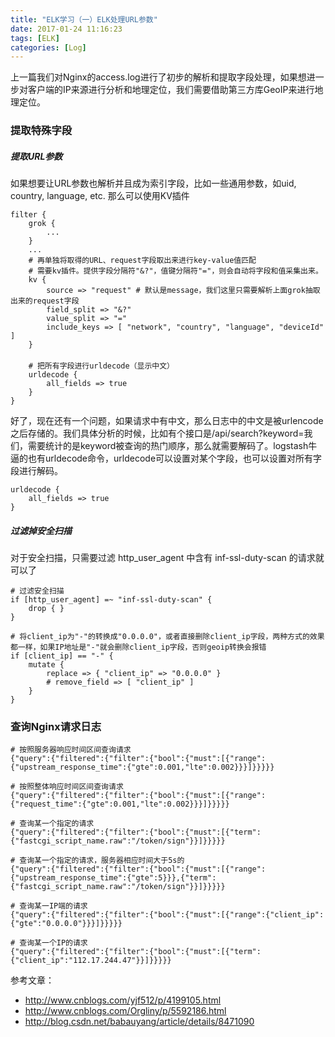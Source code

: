 ```yaml
---
title: "ELK学习（一）ELK处理URL参数"
date: 2017-01-24 11:16:23
tags: [ELK]
categories: [Log]
---
```


上一篇我们对Nginx的access.log进行了初步的解析和提取字段处理，如果想进一步对客户端的IP来源进行分析和地理定位，我们需要借助第三方库GeoIP来进行地理定位。

### 提取特殊字段

##### 提取URL参数

如果想要让URL参数也解析并且成为索引字段，比如一些通用参数，如uid, country, language, etc. 那么可以使用KV插件

```
filter {
    grok {
        ...
    }
    ...
    # 再单独将取得的URL、request字段取出来进行key-value值匹配
    # 需要kv插件。提供字段分隔符"&?"，值键分隔符"="，则会自动将字段和值采集出来。
    kv {
        source => "request" # 默认是message，我们这里只需要解析上面grok抽取出来的request字段
        field_split => "&?"
        value_split => "="
        include_keys => [ "network", "country", "language", "deviceId" ]
    }
　
    # 把所有字段进行urldecode（显示中文）
    urldecode {
        all_fields => true
    }
}
```

好了，现在还有一个问题，如果请求中有中文，那么日志中的中文是被urlencode之后存储的。我们具体分析的时候，比如有个接口是/api/search?keyword=我们，需要统计的是keyword被查询的热门顺序，那么就需要解码了。logstash牛逼的也有urldecode命令，urldecode可以设置对某个字段，也可以设置对所有字段进行解码。

```
urldecode {
    all_fields => true
}
```

##### 过滤掉安全扫描

对于安全扫描，只需要过滤 http_user_agent 中含有 inf-ssl-duty-scan 的请求就可以了

```
# 过滤安全扫描
if [http_user_agent] =~ "inf-ssl-duty-scan" {
    drop { }
}

# 将client_ip为"-"的转换成"0.0.0.0"，或者直接删除client_ip字段，两种方式的效果都一样，如果IP地址是"-"就会删除client_ip字段，否则geoip转换会报错
if [client_ip] == "-" {
    mutate {
        replace => { "client_ip" => "0.0.0.0" }
        # remove_field => [ "client_ip" ]
    }
}
```

### 查询Nginx请求日志

```
# 按照服务器响应时间区间查询请求
{"query":{"filtered":{"filter":{"bool":{"must":[{"range":{"upstream_response_time":{"gte":0.001,"lte":0.002}}}]}}}}}

# 按照整体响应时间区间查询请求
{"query":{"filtered":{"filter":{"bool":{"must":[{"range":{"request_time":{"gte":0.001,"lte":0.002}}}]}}}}}

# 查询某一个指定的请求
{"query":{"filtered":{"filter":{"bool":{"must":[{"term":{"fastcgi_script_name.raw":"/token/sign"}}]}}}}}

# 查询某一个指定的请求，服务器相应时间大于5s的
{"query":{"filtered":{"filter":{"bool":{"must":[{"range":{"upstream_response_time":{"gte":5}}},{"term":{"fastcgi_script_name.raw":"/token/sign"}}]}}}}}

# 查询某一IP端的请求
{"query":{"filtered":{"filter":{"bool":{"must":[{"range":{"client_ip":{"gte":"0.0.0.0"}}}]}}}}}

# 查询某一个IP的请求
{"query":{"filtered":{"filter":{"bool":{"must":[{"term":{"client_ip":"112.17.244.47"}}]}}}}}
```

参考文章：

- http://www.cnblogs.com/yjf512/p/4199105.html
- http://www.cnblogs.com/Orgliny/p/5592186.html
- http://blog.csdn.net/babauyang/article/details/8471090